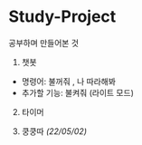 # Study-Project
공부하며 만들어본 것

1. 챗봇
- 명령어: 불꺼줘 , 나 따라해봐
- 추가할 기능: 불켜줘 (라이트 모드)

2. 타이머

3. 쿵쿵따 <em>(22/05/02)</em>
